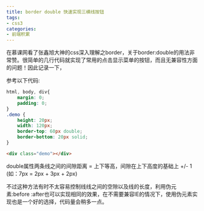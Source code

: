 ```yaml
---
title: border double 快速实现三横线按钮
tags:
- css3
categories:
- 前端积累
---
```


在慕课网看了张鑫旭大神的css深入理解之border，关于border:double的用法非常赞。很简单的几行代码就实现了常用的点击显示菜单的按钮，而且无兼容性方面的问题！因此记录一下，

<!-- more -->

参考以下代码:
``` css
html, body, div{
    margin: 0;
    padding: 0;
}
.demo {
    height: 20px;
    width: 120px;
    border-top: 60px double;
    border-bottom: 20px solid;
}

```

``` html
<div class="demo"></div>
```
double属性两条线之间的间隙距离 = 上下等高，间隙在上下高度的基础上 +/- 1 (如：7px = 2px + 3px + 2px)

不过这种方法有时不太容易控制线线之间的空隙以及线的长度，利用伪元素:before :after也可以实现相同的效果，在不需要兼容IE的情况下，使用伪元素实现也是一个好的选择，代码量会稍多一点。